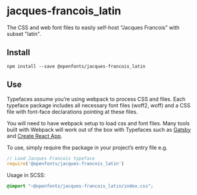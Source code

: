 
# jacques-francois_latin

The CSS and web font files to easily self-host “Jacques Francois” with subset "latin".

## Install

`npm install --save @openfonts/jacques-francois_latin`

## Use

Typefaces assume you’re using webpack to process CSS and files. Each typeface
package includes all necessary font files (woff2, woff) and a CSS file with
font-face declarations pointing at these files.

You will need to have webpack setup to load css and font files. Many tools built
with Webpack will work out of the box with Typefaces such as [Gatsby](https://github.com/gatsbyjs/gatsby)
and [Create React App](https://github.com/facebookincubator/create-react-app).

To use, simply require the package in your project’s entry file e.g.

```javascript
// Load Jacques Francois typeface
require('@openfonts/jacques-francois_latin')
```

Usage in SCSS:
```scss
@import "~@openfonts/jacques-francois_latin/index.css";
```
